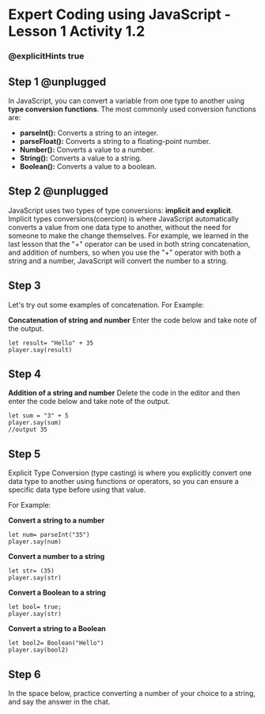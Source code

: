 # Expert Coding using JavaScript - Lesson 1 Activity 1.2
### @explicitHints true


 ## Step 1 @unplugged
In JavaScript, you can convert a variable from one type to another using **type conversion functions**. The most commonly used conversion functions are: 
- **parseInt():** Converts a string to an integer.
-   **parseFloat():** Converts a string to a floating-point number.
-   **Number():** Converts a value to a number.
-   **String():** Converts a value to a string.
-   **Boolean():** Converts a value to a boolean.

## Step 2 @unplugged
JavaScript uses two types of type conversions: **implicit and explicit**. 
Implicit types conversions(coercion) is where JavaScript automatically converts a value from one data type to another, without the need for someone to make the change themselves. For example, we learned in the last lesson that the "+" operator can be used in both string concatenation, and addition of numbers, so when you use the "+" operator with both a string and a number, JavaScript will convert the number to a string. 

## Step 3 
Let's try out some examples of concatenation. 
For Example:

**Concatenation of string and number**
Enter the code below and take note of the output. 

    let result= "Hello" + 35
    player.say(result)
  
 ## Step 4
 
   **Addition of a string and number**
   Delete the code in the editor and then enter the code below and take note of the output. 
    
    let sum = "3" + 5
    player.say(sum)
    //output 35

## Step 5

Explicit Type Conversion (type casting) is where you explicitly convert one data type to another using functions or operators, so you can ensure a specific data type before using that value.

For Example:

**Convert a string to a number**

    let num= parseInt("35")
    player.say(num)

**Convert a number to a string**

    let str= (35)
    player.say(str)

**Convert a Boolean to a string**

    let bool= true;
    player.say(str)

**Convert a string to a Boolean**

    let bool2= Boolean("Hello")
    player.say(bool2)

## Step 6

In the space below, practice converting a number of your choice to a string, and say the answer in the chat.




